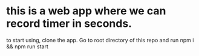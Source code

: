 # this is a web app where we can record timer in seconds.
to start using, clone the app. Go to  root directory of this repo and run npm i && npm run start
